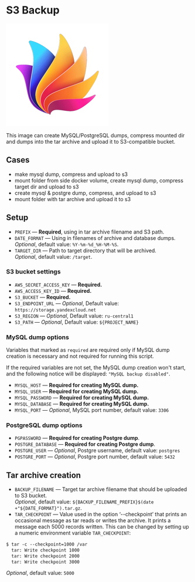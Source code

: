 # S3 Backup

![S3 backup](logo.png)

This image can create MySQL/PostgreSQL dumps, compress mounted dir and dumps into the tar archive and upload it to S3-compatible bucket.

## Cases
- make mysql dump, compress and upload to s3 
- mount folder from side docker volume, create mysql dump, compress target dir and upload to s3
- create mysql & postgre dump, compress, and upload to s3
- mount folder with tar archive and upload it to s3

## Setup
- `PREFIX` — **Required**, using in tar archive filename and S3 path.
- `DATE_FORMAT` — Using in filenames of archive and database dumps.\
_Optional_, default value: `%Y-%m-%d_%H-%M-%S`.
- `TARGET_DIR` — Path to target directory that will be archived.\
_Optional_, default value: `/target`.

### S3 bucket settings
- `AWS_SECRET_ACCESS_KEY` — **Required.**
- `AWS_ACCESS_KEY_ID` — **Required.**
- `S3_BUCKET` — **Required.**
- `S3_ENDPOINT_URL` — _Optional_, Default value: `https://storage.yandexcloud.net`
- `S3_REGION` — _Optional_, Default value: `ru-central1`
- `S3_PATH` — _Optional_, Default value: `${PROJECT_NAME}`

### MySQL dump options
Variables that marked as `required` are required only if MySQL dump creation is necessary and not required for running this script.

If the required variables are not set, the MySQL dump creation won't start, and the following notice will be displayed: `"MySQL backup disabled"`.
- `MYSQL_HOST` — **Required for creating MySQL dump.**
- `MYSQL_USER` — **Required for creating MySQL dump.**
- `MYSQL_PASSWORD` — **Required for creating MySQL dump.**
- `MYSQL_DATABASE` — **Required for creating MySQL dump.**
- `MYSQL_PORT` — _Optional_, MySQL port number, default value: `3306`

### PostgreSQL dump options
- `PGPASSWORD` — **Required for creating Postgre dump**.
- `POSTGRE_DATABASE` — **Required for creating Postgre dump**.
- `POSTGRE_USER` — _Optional_, Postgre username, default value: `postgres`
- `POSTGRE_PORT` — _Optional_, Postgre port number, default value: `5432`

## Tar archive creation
- `BACKUP_FILENAME` —  Target tar archive filename that should be uploaded to S3 bucket.\
  _Optional_, default value: `${BACKUP_FILENAME_PREFIX}$(date +"${DATE_FORMAT}").tar.gz`.
- `TAR_CHECKPOINT` — Value used in the option ‘--checkpoint’ that prints an occasional message as tar reads or writes the archive. It prints a message each 5000 records written. This can be changed by setting up a numeric environment variable `TAR_CHECKPOINT`:<br>
```shell
$ tar -c --checkpoint=1000 /var
  tar: Write checkpoint 1000
  tar: Write checkpoint 2000
  tar: Write checkpoint 3000
```
_Optional_, default value: `5000`